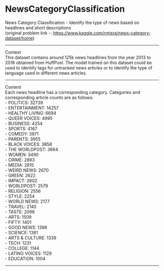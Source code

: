 # NewsCategoryClassification
News Category Classification - Identify the type of news based on headlines and short descriptions
<br/>
(original problem link -: https://www.kaggle.com/rmisra/news-category-dataset/home)
<br/>
<hr/>
Context
<br/>
This dataset contains around 125k news headlines from the year 2013 to 2018 obtained from HuffPost. The model trained on this dataset could be used to identify tags for untracked news articles or to identify the type of language used in different news articles.
<br/>
<hr/>
Content
<br/>
Each news headline has a corresponding category. Categories and corresponding article counts are as follows:
<br/>
    - POLITICS: 32739
    <br/>
    - ENTERTAINMENT: 14257
    <br/>
    - HEALTHY LIVING: 6694
    <br/>
    - QUEER VOICES: 4995
    <br/>
    - BUSINESS: 4254
    <br/>
    - SPORTS: 4167
    <br/>
    - COMEDY: 3971
    <br/>
    - PARENTS: 3955
    <br/>
    - BLACK VOICES: 3858
    <br/>
    - THE WORLDPOST: 3664
    <br/>
    - WOMEN: 3490
    <br/>
    - CRIME: 2893
    <br/>
    - MEDIA: 2815
    <br/>
    - WEIRD NEWS: 2670
    <br/>
    - GREEN: 2622
    <br/>
    - IMPACT: 2602
    <br/>
    - WORLDPOST: 2579
    <br/>
    - RELIGION: 2556
    <br/>
    - STYLE: 2254
    <br/>
    - WORLD NEWS: 2177
    <br/>
    - TRAVEL: 2145
    <br/>
    - TASTE: 2096
    <br/>
    - ARTS: 1509
    <br/>
    - FIFTY: 1401
    <br/>
    - GOOD NEWS: 1398
    <br/>
    - SCIENCE: 1381
    <br/>
    - ARTS & CULTURE: 1339
    <br/>
    - TECH: 1231
    <br/>
    - COLLEGE: 1144
    <br/>
    - LATINO VOICES: 1129
    <br/>
    - EDUCATION: 1004
    <br/>
    <hr/>
